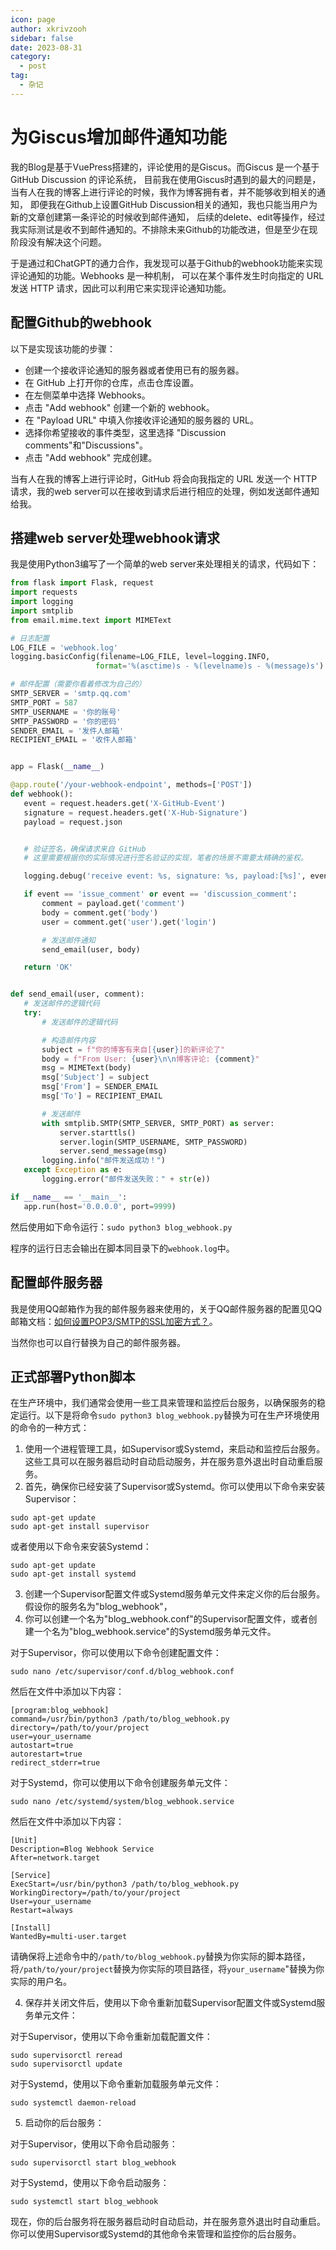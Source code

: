 ```yaml
---
icon: page
author: xkrivzooh
sidebar: false
date: 2023-08-31
category:
  - post
tag:
  - 杂记
---
```


# 为Giscus增加邮件通知功能

我的Blog是基于VuePress搭建的，评论使用的是Giscus。而Giscus 是一个基于 GitHub Discussion 的评论系统，
目前我在使用Giscus时遇到的最大的问题是，当有人在我的博客上进行评论的时候，我作为博客拥有者，并不能够收到相关的通知，
即便我在Github上设置GitHub Discussion相关的通知，我也只能当用户为新的文章创建第一条评论的时候收到邮件通知，
后续的delete、edit等操作，经过我实际测试是收不到邮件通知的。不排除未来Github的功能改进，但是至少在现阶段没有解决这个问题。


于是通过和ChatGPT的通力合作，我发现可以基于Github的webhook功能来实现评论通知的功能。Webhooks 是一种机制，
可以在某个事件发生时向指定的 URL 发送 HTTP 请求，因此可以利用它来实现评论通知功能。

## 配置Github的webhook

以下是实现该功能的步骤：

- 创建一个接收评论通知的服务器或者使用已有的服务器。 
- 在 GitHub 上打开你的仓库，点击仓库设置。 
- 在左侧菜单中选择 Webhooks。 
- 点击 "Add webhook" 创建一个新的 webhook。 
- 在 "Payload URL" 中填入你接收评论通知的服务器的 URL。 
- 选择你希望接收的事件类型，这里选择 "Discussion comments"和"Discussions"。 
- 点击 "Add webhook" 完成创建。

当有人在我的博客上进行评论时，GitHub 将会向我指定的 URL 发送一个 HTTP 请求，我的web server可以在接收到请求后进行相应的处理，例如发送邮件通知给我。


## 搭建web server处理webhook请求

我是使用Python3编写了一个简单的web server来处理相关的请求，代码如下：

```python
from flask import Flask, request
import requests
import logging
import smtplib
from email.mime.text import MIMEText

# 日志配置
LOG_FILE = 'webhook.log'
logging.basicConfig(filename=LOG_FILE, level=logging.INFO,
                   format='%(asctime)s - %(levelname)s - %(message)s')

# 邮件配置（需要你看着修改为自己的）
SMTP_SERVER = 'smtp.qq.com'
SMTP_PORT = 587
SMTP_USERNAME = '你的账号'
SMTP_PASSWORD = '你的密码'
SENDER_EMAIL = '发件人邮箱'
RECIPIENT_EMAIL = '收件人邮箱'


app = Flask(__name__)

@app.route('/your-webhook-endpoint', methods=['POST'])
def webhook():
   event = request.headers.get('X-GitHub-Event')
   signature = request.headers.get('X-Hub-Signature')
   payload = request.json


   # 验证签名，确保请求来自 GitHub
   # 这里需要根据你的实际情况进行签名验证的实现，笔者的场景不需要太精确的鉴权。

   logging.debug('receive event: %s, signature: %s, payload:[%s]', event, signature, payload)

   if event == 'issue_comment' or event == 'discussion_comment':
       comment = payload.get('comment')
       body = comment.get('body')
       user = comment.get('user').get('login')

       # 发送邮件通知
       send_email(user, body)

   return 'OK'


def send_email(user, comment):
   # 发送邮件的逻辑代码
   try:
       # 发送邮件的逻辑代码

       # 构造邮件内容
       subject = f"你的博客有来自[{user}]的新评论了"
       body = f"From User: {user}\n\n博客评论: {comment}"
       msg = MIMEText(body)
       msg['Subject'] = subject
       msg['From'] = SENDER_EMAIL
       msg['To'] = RECIPIENT_EMAIL

       # 发送邮件
       with smtplib.SMTP(SMTP_SERVER, SMTP_PORT) as server:
           server.starttls()
           server.login(SMTP_USERNAME, SMTP_PASSWORD)
           server.send_message(msg)
       logging.info("邮件发送成功！")
   except Exception as e:
       logging.error("邮件发送失败：" + str(e))

if __name__ == '__main__':
   app.run(host='0.0.0.0', port=9999)
```

然后使用如下命令运行：`sudo python3 blog_webhook.py`

程序的运行日志会输出在脚本同目录下的`webhook.log`中。

## 配置邮件服务器

我是使用QQ邮箱作为我的邮件服务器来使用的，关于QQ邮件服务器的配置见QQ邮箱文档：[如何设置POP3/SMTP的SSL加密方式？](https://service.mail.qq.com/detail/0/310)。

当然你也可以自行替换为自己的邮件服务器。

## 正式部署Python脚本

在生产环境中，我们通常会使用一些工具来管理和监控后台服务，以确保服务的稳定运行。以下是将命令`sudo python3 blog_webhook.py`替换为可在生产环境使用的命令的一种方式：

1. 使用一个进程管理工具，如Supervisor或Systemd，来启动和监控后台服务。这些工具可以在服务器启动时自动启动服务，并在服务意外退出时自动重启服务。
2. 首先，确保你已经安装了Supervisor或Systemd。你可以使用以下命令来安装Supervisor：

```
sudo apt-get update
sudo apt-get install supervisor
```

或者使用以下命令来安装Systemd：

```
sudo apt-get update
sudo apt-get install systemd
```

3. 创建一个Supervisor配置文件或Systemd服务单元文件来定义你的后台服务。假设你的服务名为"blog_webhook"，
4. 你可以创建一个名为"blog_webhook.conf"的Supervisor配置文件，或者创建一个名为"blog_webhook.service"的Systemd服务单元文件。

对于Supervisor，你可以使用以下命令创建配置文件：

```
sudo nano /etc/supervisor/conf.d/blog_webhook.conf
```

然后在文件中添加以下内容：

```
[program:blog_webhook]
command=/usr/bin/python3 /path/to/blog_webhook.py
directory=/path/to/your/project
user=your_username
autostart=true
autorestart=true
redirect_stderr=true
```

对于Systemd，你可以使用以下命令创建服务单元文件：

```
sudo nano /etc/systemd/system/blog_webhook.service
```

然后在文件中添加以下内容：

```
[Unit]
Description=Blog Webhook Service
After=network.target

[Service]
ExecStart=/usr/bin/python3 /path/to/blog_webhook.py
WorkingDirectory=/path/to/your/project
User=your_username
Restart=always

[Install]
WantedBy=multi-user.target
```

请确保将上述命令中的`/path/to/blog_webhook.py`替换为你实际的脚本路径，将`/path/to/your/project`替换为你实际的项目路径，将`your_username`"替换为你实际的用户名。

4. 保存并关闭文件后，使用以下命令重新加载Supervisor配置文件或Systemd服务单元文件：

对于Supervisor，使用以下命令重新加载配置文件：

```
sudo supervisorctl reread
sudo supervisorctl update
```

对于Systemd，使用以下命令重新加载服务单元文件：

```
sudo systemctl daemon-reload
```

5. 启动你的后台服务：

对于Supervisor，使用以下命令启动服务：

```
sudo supervisorctl start blog_webhook
```

对于Systemd，使用以下命令启动服务：

```
sudo systemctl start blog_webhook
```

现在，你的后台服务将在服务器启动时自动启动，并在服务意外退出时自动重启。你可以使用Supervisor或Systemd的其他命令来管理和监控你的后台服务。

<!-- @include: ../scaffolds/post_footer.md -->
